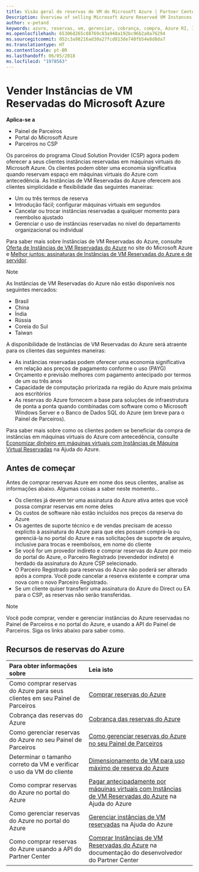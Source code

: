 ```yaml
---
title: Visão geral de reservas de VM do Microsoft Azure | Partner Center
Description: Overview of selling Microsoft Azure Reserved VM Instances in CSP.
author: v-petand
keywords: azure, reservas, vm, gerenciar, cobrança, compra, Azure RI, Instâncias de VM Reservadas do Azure
ms.openlocfilehash: 65306d265c88769c83a948a192bc96b2a0a76294
ms.sourcegitcommit: 052c3a98216ad30a27fcd813de740fb54e8d8da7
ms.translationtype: HT
ms.contentlocale: pt-BR
ms.lasthandoff: 06/05/2018
ms.locfileid: "1978563"
---
```

# <a name="sell-microsoft-azure-reserved-vm-instances"></a>Vender Instâncias de VM Reservadas do Microsoft Azure 

**Aplica-se a**

-  Painel de Parceiros
-  Portal do Microsoft Azure
-  Parceiros no CSP

Os parceiros do programa Cloud Solution Provider (CSP) agora podem oferecer a seus clientes instâncias reservadas em máquinas virtuais do Microsoft Azure. Os clientes podem obter uma economia significativa quando reservam espaço em máquinas virtuais do Azure com antecedência. As Instâncias de VM Reservadas do Azure oferecem aos clientes simplicidade e flexibilidade das seguintes maneiras:

-   Um ou três termos de reserva 
-   Introdução fácil; configurar máquinas virtuais em segundos 
-   Cancelar ou trocar instâncias reservadas a qualquer momento para reembolso ajustado 
-   Gerenciar o uso de instâncias reservadas no nível do departamento organizacional ou individual 

Para saber mais sobre Instâncias de VM Reservadas do Azure, consulte [Oferta de Instâncias de VM Reservadas do Azure](https://azure.microsoft.com/pricing/reserved-vm-instances/) no site do Microsoft Azure e [Melhor juntos: assinaturas de Instâncias de VM Reservadas do Azure e de servidor](https://blogs.partner.microsoft.com/mpn/better-together-azure-reserved-instances-server-subscriptions/).

> [!NOTE]  
> As Instâncias de VM Reservadas do Azure não estão disponíveis nos seguintes mercados:  
> * Brasil  
> * China  
> * Índia  
> * Rússia  
> * Coreia do Sul  
> * Taiwan  

A disponibilidade de Instâncias de VM Reservadas do Azure será atraente para os clientes das seguintes maneiras:

-   As instâncias reservadas podem oferecer uma economia significativa em relação aos preços de pagamento conforme o uso (PAYG)
-   Orçamento e previsão melhores com pagamento antecipado por termos de um ou três anos 
-   Capacidade de computação priorizada na região do Azure mais próxima aos escritórios  
-   As reservas do Azure fornecem a base para soluções de infraestrutura de ponta a ponta quando combinadas com software como o Microsoft Windows Server e o Banco de Dados SQL do Azure (em breve para o Painel de Parceiros).   

Para saber mais sobre como os clientes podem se beneficiar da compra de instâncias em máquinas virtuais do Azure com antecedência, consulte [Economizar dinheiro em máquinas virtuais com Instâncias de Máquina Virtual Reservadas](https://docs.microsoft.com/azure/billing/billing-save-compute-costs-reservations) na Ajuda do Azure.

## <a name="before-you-begin"></a>Antes de começar

Antes de comprar reservas Azure em nome dos seus clientes, analise as informações abaixo. Algumas coisas a saber neste momento...

-   Os clientes já devem ter uma assinatura do Azure ativa antes que você possa comprar reservas em nome deles  
-   Os custos de software não estão incluídos nos preços da reserva do Azure 
-   Os agentes de suporte técnico e de vendas precisam de acesso explícito à assinatura do Azure para que eles possam comprá-la ou gerenciá-la no portal do Azure e nas solicitações de suporte de arquivo, inclusive para trocas e reembolsos, em nome do cliente  
-   Se você for um provedor indireto e comprar reservas do Azure por meio do portal do Azure, o Parceiro Registrado (revendedor indireto) é herdado da assinatura do Azure CSP selecionado. 
-   O Parceiro Registrado para reservas do Azure não poderá ser alterado após a compra. Você pode cancelar a reserva existente e comprar uma nova com o novo Parceiro Registrado. 
-   Se um cliente quiser transferir uma assinatura do Azure do Direct ou EA para o CSP, as reservas não serão transferidas. 

>[!NOTE]
> Você pode comprar, vender e gerenciar instâncias do Azure reservadas no Painel de Parceiros e no portal do Azure, e usando a API do Painel de Parceiros. Siga os links abaixo para saber como. 

## <a name="azure-reservations-resources"></a>Recursos de reservas do Azure
|**Para obter informações sobre**   |**Leia isto**    |
|:-----------------------------|:-----------------|
|Como comprar reservas do Azure para seus clientes em seu Painel de Parceiros   |[Comprar reservas do Azure](azure-reservations-buying.md)
|Cobrança das reservas do Azure   |[Cobrança das reservas do Azure](azure-reservations-billing.md)   |
|Como gerenciar reservas do Azure no seu Painel de Parceiros | [Como gerenciar reservas do Azure no seu Painel de Parceiros](azure-reservations-manage.md)
|Determinar o tamanho correto da VM e verificar o uso da VM do cliente   |[Dimensionamento de VM para uso máximo de reserva do Azure](azure-usage.md)   |
|Como comprar reservas do Azure no portal do Azure | [Pagar antecipadamente por máquinas virtuais com Instâncias de VM Reservadas do Azure](https://docs.microsoft.com/azure/virtual-machines/windows/prepay-reserved-vm-instances) na Ajuda do Azure |
|Como gerenciar reservas do Azure no portal do Azure   |[Gerenciar instâncias de VM reservadas](https://docs.microsoft.com/azure/billing/billing-manage-reserved-vm-instance) na Ajuda do Azure  |
|Como comprar reservas do Azure usando a API do Partner Center | [Comprar Instâncias de VM Reservadas do Azure](https://docs.microsoft.com/partner-center/develop/purchase-azure-reserved-vm-instances) na documentação do desenvolvedor do Partner Center

 

